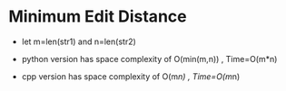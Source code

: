
# Minimum Edit Distance

* let m=len(str1) and n=len(str2)
 
* python version has space complexity of O(min(m,n)) , Time=O(m*n)

* cpp version has space complexity of O(m*n) , Time=O(m*n)